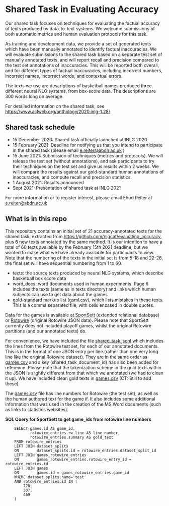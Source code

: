 # Shared Task in Evaluating Accuracy
Our shared task focuses on techniques for evaluating the factual accuracy of texts produced by data-to-text systems.   We welcome submissions of both automatic metrics and human evaluation protocols for this task.

As training and development data, we provide a set of generated texts which have been manually annotated to identify factual inaccuracies.  We will evaluate submissions to the shared task based on a separate test set of manually annotated texts, and will report recall and precision compared to the test set annotations of inaccuracies.   This will be reported both overall, and for different types of factual inaccuracies, including incorrect numbers, incorrect names, incorrect words, and contextual errors. 

The texts we use are descriptions of basketball games produced three different neural NLG systems, from box-score data.  The descriptions are 300 words long on average.

For detailed information on the shared task, see https://www.aclweb.org/anthology/2020.inlg-1.28/

## Shared task schedule
* 15 December 2020: Shared task officially launched at INLG 2020
* 15 February 2021: Deadline for notifying us that you intend to participate in the shared task (please email   e.reiter@abdn.ac.uk )
* 15 June 2021: Submission of techniques (metrics and protocols).  We will release the test set (without annotations), and ask participants to try their techniques on the test set and give us results within 2 weeks.   We will compare the results against our gold-standard human annotations of inaccuracies, and compute recall and precision statistics.
* 1 August 2021: Results announced
* Sept 2021: Presentation of shared task at INLG 2021

For more information or to register interest, please email Ehud Reiter at   e.reiter@abdn.ac.uk

## What is in this repo
This repository contains an initial set of 21 accuracy-annotated texts for the shared task, extracted from https://github.com/nlgcat/evaluating_accuracy, plus 6 new texts annotated by the same method.  It is our intention to have a total of 60 texts available by the February 15th 2021 deadline, but we wanted to make what we have already available for participants to view.  Note that the numbering of the texts in the initial set is from 5-18 and 22-28, the final set will have sequential numbering from 1 to 60.
* texts: the source texts produced by neural NLG systems, which describe basketball box score data
* word_docs: word documents used in human experiments.  Page 6 includes the texts (same as in texts directory) and links which human subjects can use to get data about the games
* gold-standard markup list ([gsml.csv](https://github.com/ehudreiter/accuracySharedTask/blob/main/gsml.csv)), which lists mistakes in these texts.  This is a comma separated file, with cells encased in double quotes.

Data for the games is available at [SportSett](https://github.com/nlgcat/sport_sett_basketball) (extended relational database) or [Rotowire](https://github.com/harvardnlp/boxscore-data) (original Rotowire JSON data).  Please note that SportSett currently does not included playoff games, whilst the original Rotowire partitions (and our annotated texts) do.

For convenience, we have included the file [shared_task.jsonl](https://github.com/ehudreiter/accuracySharedTask/blob/main/shared_task.jsonl) which includes the lines from the Rotowire test set, for each of our annotated documents.  This is in the format of one JSON entry per line (rather than one very long line like the original Rotowire dataset).  They are in the same order as [games.csv](https://github.com/ehudreiter/accuracySharedTask/blob/main/games.csv) and a key (shared_task_document_id) has also been added for reference.  Please note that the tokenization scheme in the gold texts within the JSON is slightly different from that which we annotated (we had to clean it up).  We have included clean gold texts in [games.csv](https://github.com/ehudreiter/accuracySharedTask/blob/main/games.csv) (CT: Still to add these).

The [games.csv](https://github.com/ehudreiter/accuracySharedTask/blob/main/games.csv) file has line numbers for Rotowire (the test set), as well as the human authored text for the game if.  It also includes some additional information that was used in the creation of the MS Word documents (such as links to statistics websites).

**SQL Query for SportSett to get game_ids from rotowire line numbers**
```
    SELECT games.id AS game_id,
           rotowire_entries.rw_line AS line_number,
           rotowire_entries.summary AS gold_text
    FROM rotowire_entries
    LEFT JOIN dataset_splits
    ON        dataset_splits.id = rotowire_entries.dataset_split_id
    LEFT JOIN games_rotowire_entries
    ON        games_rotowire_entries.rotowire_entry_id = rotowire_entries.id
    LEFT JOIN games
    ON        games.id = games_rotowire_entries.game_id
    WHERE dataset_splits.name='test'
    AND rotowire_entries.id IN (
        720,
        307,
        409
    )
```